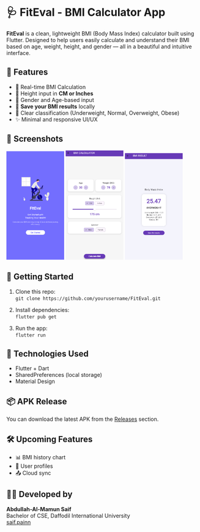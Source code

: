 # 🩺 FitEval - BMI Calculator App

**FitEval** is a clean, lightweight BMI (Body Mass Index) calculator built using Flutter. Designed to help users easily calculate and understand their BMI based on age, weight, height, and gender — all in a beautiful and intuitive interface.

## 📱 Features

- 🔢 Real-time BMI Calculation
- 📏 Height input in **CM or Inches**
- 👤 Gender and Age-based input
- 💾 **Save your BMI results** locally
- 🎯 Clear classification (Underweight, Normal, Overweight, Obese)
- ✨ Minimal and responsive UI/UX

## 📸 Screenshots
<p float="left">
  <img src="assets/images/1.png" width="30%" />
  <img src="assets/images/2.png" width="30%" />
  <img src="assets/images/3.png" width="30%" />
</p>

## 🚀 Getting Started

1. Clone this repo:  
   `git clone https://github.com/yourusername/FitEval.git`

2. Install dependencies:  
   `flutter pub get`

3. Run the app:  
   `flutter run`

## 🧠 Technologies Used

- Flutter + Dart
- SharedPreferences (local storage)
- Material Design

## 📦 APK Release

You can download the latest APK from the [Releases](https://github.com/yourusername/FitEval/releases) section.

## 🛠️ Upcoming Features

- 📊 BMI history chart
- 📝 User profiles
- 📤 Cloud sync

## 🧑‍💻 Developed by

**Abdullah-Al-Mamun Saif**  
Bachelor of CSE, Daffodil International University  
[saif.painn](https://www.instagram.com/saif.painn)
